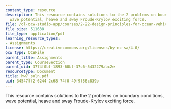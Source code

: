 ```yaml
---
content_type: resource
description: This resource contains solutions to the 2 problems on boundary conditions,
  wave potential, heave and sway Froude-Krylov exciting force.
file: /ol-ocw-studio-app/courses/2-22-design-principles-for-ocean-vehicles-13-42-spring-2005/34547ff262442c6874f049f9f56c839b_hw7_soln.pdf
file_size: 511638
file_type: application/pdf
learning_resource_types:
- Assignments
license: https://creativecommons.org/licenses/by-nc-sa/4.0/
ocw_type: OCWFile
parent_title: Assignments
parent_type: CourseSection
parent_uid: 3774f0bf-1893-60bf-37c6-5432279abc2e
resourcetype: Document
title: hw7_soln.pdf
uid: 34547ff2-6244-2c68-74f0-49f9f56c839b
---
```

This resource contains solutions to the 2 problems on boundary conditions, wave potential, heave and sway Froude-Krylov exciting force.